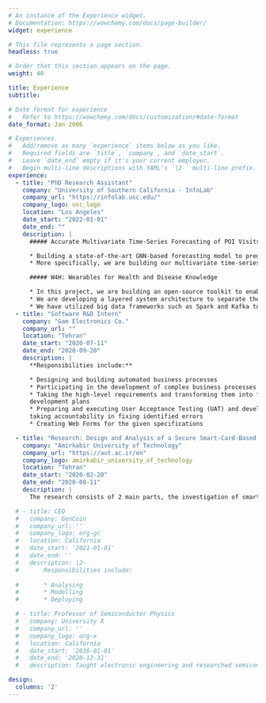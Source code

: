 ```yaml
---
# An instance of the Experience widget.
# Documentation: https://wowchemy.com/docs/page-builder/
widget: experience

# This file represents a page section.
headless: true

# Order that this section appears on the page.
weight: 40

title: Experience
subtitle:

# Date format for experience
#   Refer to https://wowchemy.com/docs/customization/#date-format
date_format: Jan 2006

# Experiences.
#   Add/remove as many `experience` items below as you like.
#   Required fields are `title`, `company`, and `date_start`.
#   Leave `date_end` empty if it's your current employer.
#   Begin multi-line descriptions with YAML's `|2-` multi-line prefix.
experience:
  - title: "PhD Research Assistant"
    company: "University of Southern California - InfoLab"
    company_url: "https://infolab.usc.edu/"
    company_logo: usc_logo
    location: "Los Angeles"
    date_start: "2022-01-01"
    date_end: ""
    description: |
      ##### Accurate Multivariate Time-Series Forecasting of POI Visits Numbers

      * Building a state-of-the-art GNN-based forecasting model to predict the hourly number of visits to 500 most visited POIs in Houston
      * More specifically, we are building our multivariate time-series forecasting model by applying Recurrent Neural Networks (RNNs) to capture the time dependencies within POIs and an attention-based mechanism to capture the inter-POI correlations. We further utilize Graph Neural Networks (GNNs) to learn new representations for POIs based on the derived intra- and inter-series correlations to be able to make accurate predictions

      ##### W4H: Wearables for Health and Disease Knowledge

      * In this project, we are building an open-source toolkit to enable health facilities efficiently store, analyze, and visualize real-time wearable data from heterogeneous sources (e.g., Fitbit, Garmin, Apple Watch) under a unified data format that we are developing
      * We are developing a layered system architecture to separate the data engineering, data analysis, and data visualization tasks
      * We have utilized big data frameworks such as Spark and Kafka to meet the scalability and reliability requirements of our system
  - title: "Software R&D Intern"
    company: "Gam Electronics Co."
    company_url: ""
    location: "Tehran"
    date_start: "2020-07-11"
    date_end: "2020-09-20"
    description: |
      **Responsibilities include:**

      * Designing and building automated business processes
      * Participating in the development of complex business processes
      * Taking the high-level requirements and transforming them into functional specifications with detailed
      development plans
      * Preparing and executing User Acceptance Testing (UAT) and developing improvement plans as well as
      taking accountability in fixing identified errors
      * Creating Web Forms for the given specifications

  - title: "Research: Design and Analysis of a Secure Smart-Card-Based Healthcare System"
    company: "Amirkabir University of Technology"
    company_url: "https://aut.ac.ir/en"
    company_logo: amirkabir_university_of_technology
    location: "Tehran"
    date_start: "2020-02-20"
    date_end: "2020-08-11"
    description: |
      The research consists of 2 main parts, the investigation of smart card architectures and modeling security threats in an Electronic Healthcare System. A functional system architecture has been proposed to address these security threats which specifies a smart-card-based authentication method. The research was conducted in the Spring and Summer of 2020 for my Research Method and Technical Presentation course (which includes both Written and Oral Presentations).

  # - title: CEO
  #   company: GenCoin
  #   company_url: ''
  #   company_logo: org-gc
  #   location: California
  #   date_start: '2021-01-01'
  #   date_end: ''
  #   description: |2-
  #       Responsibilities include:
        
  #       * Analysing
  #       * Modelling
  #       * Deploying

  # - title: Professor of Semiconductor Physics
  #   company: University X
  #   company_url: ''
  #   company_logo: org-x
  #   location: California
  #   date_start: '2016-01-01'
  #   date_end: '2020-12-31'
  #   description: Taught electronic engineering and researched semiconductor physics.

design:
  columns: '2'
---
```

